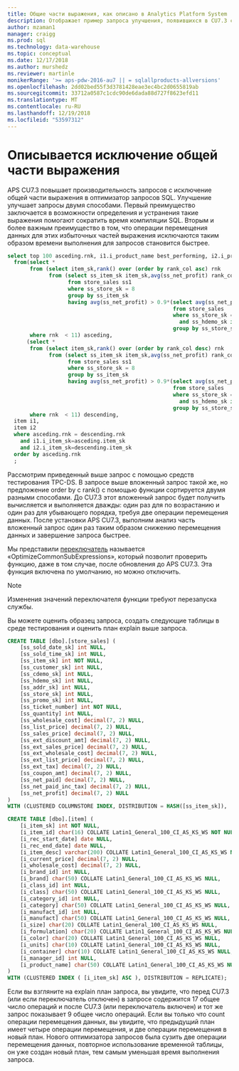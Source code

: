 ```yaml
---
title: Общие части выражения, как описано в Analytics Platform System | Документация Майкрософт
description: Отображает пример запроса улучшения, появившихся в CU7.3 системы платформы аналитики
author: mzaman1
manager: craigg
ms.prod: sql
ms.technology: data-warehouse
ms.topic: conceptual
ms.date: 12/17/2018
ms.author: murshedz
ms.reviewer: martinle
monikerRange: '>= aps-pdw-2016-au7 || = sqlallproducts-allversions'
ms.openlocfilehash: 2dd02bed55f3d3781428eae3ec4bc2d0655819ab
ms.sourcegitcommit: 33712a0587c1cdc90de6dada88d727f8623efd11
ms.translationtype: MT
ms.contentlocale: ru-RU
ms.lasthandoff: 12/19/2018
ms.locfileid: "53597312"
---
```

# <a name="common-subexpression-elimination-explained"></a>Описывается исключение общей части выражения

APS CU7.3 повышает производительность запросов с исключение общей части выражения в оптимизатор запросов SQL. Улучшение улучшает запросы двумя способами. Первый преимущество заключается в возможности определения и устранения такие выражения помогают сократить время компиляции SQL. Вторым и более важным преимущество в том, что операции перемещения данных для этих избыточных частей выражения исключаются таким образом времени выполнения для запросов становится быстрее.

```sql
select top 100 asceding.rnk, i1.i_product_name best_performing, i2.i_product_name worst_performing
  from(select *
       from (select item_sk,rank() over (order by rank_col asc) rnk
             from (select ss_item_sk item_sk,avg(ss_net_profit) rank_col
                   from store_sales ss1
                   where ss_store_sk = 8
                   group by ss_item_sk
                   having avg(ss_net_profit) > 0.9*(select avg(ss_net_profit) rank_col
                                                    from store_sales
                                                    where ss_store_sk = 8
                                                      and ss_hdemo_sk is null
                                                    group by ss_store_sk))V1)V11
       where rnk  < 11) asceding,
      (select *
       from (select item_sk,rank() over (order by rank_col desc) rnk
             from (select ss_item_sk item_sk,avg(ss_net_profit) rank_col
                   from store_sales ss1
                   where ss_store_sk = 8
                   group by ss_item_sk
                   having avg(ss_net_profit) > 0.9*(select avg(ss_net_profit) rank_col
                                                    from store_sales
                                                    where ss_store_sk = 8
                                                      and ss_hdemo_sk is null
                                                    group by ss_store_sk))V2)V21
       where rnk  < 11) descending,
  item i1,
  item i2
  where asceding.rnk = descending.rnk
    and i1.i_item_sk=asceding.item_sk
    and i2.i_item_sk=descending.item_sk
  order by asceding.rnk
  ;
```
Рассмотрим приведенный выше запрос с помощью средств тестирования TPC-DS.  В запросе выше вложенный запрос такой же, но предложение order by с rank() с помощью функции сортируется двумя разными способами. До CU7.3 этот вложенный запрос будет получить вычисляется и выполняется дважды: один раз для по возрастанию и один раз для убывающего порядка, требуя две операции перемещения данных. После установки APS CU7.3, выполним анализ часть вложенный запрос один раз таким образом снижению перемещения данных и завершение запроса быстрее.

Мы представили [переключатель](appliance-feature-switch.md) называется «OptimizeCommonSubExpressions», который позволит проверить функцию, даже в том случае, после обновления до APS CU7.3. Эта функция включена по умолчанию, но можно отключить. 

> [!NOTE] 
> Изменения значений переключателя функции требуют перезапуска службы.

Вы можете оценить образец запроса, создать следующие таблицы в среде тестирования и оценить план explain выше запроса. 

```sql
CREATE TABLE [dbo].[store_sales] (
    [ss_sold_date_sk] int NULL, 
    [ss_sold_time_sk] int NULL, 
    [ss_item_sk] int NOT NULL, 
    [ss_customer_sk] int NULL, 
    [ss_cdemo_sk] int NULL, 
    [ss_hdemo_sk] int NULL, 
    [ss_addr_sk] int NULL, 
    [ss_store_sk] int NULL, 
    [ss_promo_sk] int NULL, 
    [ss_ticket_number] int NOT NULL, 
    [ss_quantity] int NULL, 
    [ss_wholesale_cost] decimal(7, 2) NULL, 
    [ss_list_price] decimal(7, 2) NULL, 
    [ss_sales_price] decimal(7, 2) NULL, 
    [ss_ext_discount_amt] decimal(7, 2) NULL, 
    [ss_ext_sales_price] decimal(7, 2) NULL, 
    [ss_ext_wholesale_cost] decimal(7, 2) NULL, 
    [ss_ext_list_price] decimal(7, 2) NULL, 
    [ss_ext_tax] decimal(7, 2) NULL, 
    [ss_coupon_amt] decimal(7, 2) NULL, 
    [ss_net_paid] decimal(7, 2) NULL, 
    [ss_net_paid_inc_tax] decimal(7, 2) NULL, 
    [ss_net_profit] decimal(7, 2) NULL
)
WITH (CLUSTERED COLUMNSTORE INDEX, DISTRIBUTION = HASH([ss_item_sk]),  PARTITION ([ss_sold_date_sk] RANGE RIGHT FOR VALUES (2450815, 2451180, 2451545, 2451911, 2452276, 2452641, 2453006)));

CREATE TABLE [dbo].[item] (
    [i_item_sk] int NOT NULL, 
    [i_item_id] char(16) COLLATE Latin1_General_100_CI_AS_KS_WS NOT NULL, 
    [i_rec_start_date] date NULL, 
    [i_rec_end_date] date NULL, 
    [i_item_desc] varchar(200) COLLATE Latin1_General_100_CI_AS_KS_WS NULL, 
    [i_current_price] decimal(7, 2) NULL, 
    [i_wholesale_cost] decimal(7, 2) NULL, 
    [i_brand_id] int NULL, 
    [i_brand] char(50) COLLATE Latin1_General_100_CI_AS_KS_WS NULL, 
    [i_class_id] int NULL, 
    [i_class] char(50) COLLATE Latin1_General_100_CI_AS_KS_WS NULL, 
    [i_category_id] int NULL, 
    [i_category] char(50) COLLATE Latin1_General_100_CI_AS_KS_WS NULL, 
    [i_manufact_id] int NULL, 
    [i_manufact] char(50) COLLATE Latin1_General_100_CI_AS_KS_WS NULL, 
    [i_size] char(20) COLLATE Latin1_General_100_CI_AS_KS_WS NULL, 
    [i_formulation] char(20) COLLATE Latin1_General_100_CI_AS_KS_WS NULL, 
    [i_color] char(20) COLLATE Latin1_General_100_CI_AS_KS_WS NULL, 
    [i_units] char(10) COLLATE Latin1_General_100_CI_AS_KS_WS NULL, 
    [i_container] char(10) COLLATE Latin1_General_100_CI_AS_KS_WS NULL, 
    [i_manager_id] int NULL, 
    [i_product_name] char(50) COLLATE Latin1_General_100_CI_AS_KS_WS NULL
)
WITH (CLUSTERED INDEX ( [i_item_sk] ASC ), DISTRIBUTION = REPLICATE);
```
Если вы взгляните на explain план запроса, вы увидите, что перед CU7.3 (или если переключатель отключен) в запросе содержится 17 общее число операций и после CU7.3 (или переключатель включен) и тот же запрос показывает 9 общее число операций. Если вы только что count операции перемещения данных, вы увидите, что предыдущий план имеет четыре операции перемещения, и две операции перемещения в новый план. Нового оптимизатора запросов была сузить две операции перемещения данных, повторное использование временной таблицы, он уже создан новый план, тем самым уменьшая время выполнения запроса. 


